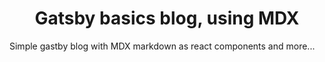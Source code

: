 <h1 align="center">
  Gatsby basics blog, using MDX
</h1>

Simple gastby blog with MDX markdown as react components and more...
